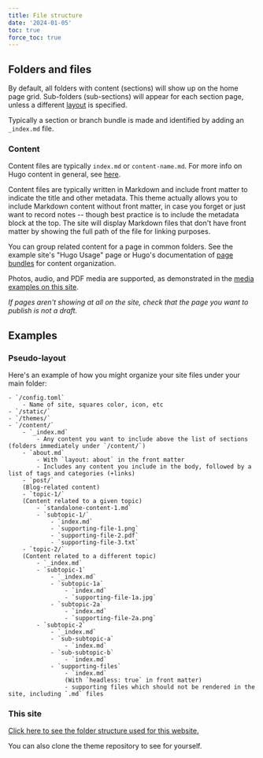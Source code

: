 ```yaml
---
title: File structure
date: '2024-01-05'
toc: true
force_toc: true
---
```


## Folders and files

By default, all folders with content (sections) will show up on the home page grid. Sub-folders (sub-sections) will appear for each section page, unless a different [layout](../layouts) is specified.

Typically a section or branch bundle is made and identified by adding an `_index.md` file.

### Content

Content files are typically `index.md` or `content-name.md`. For more info on Hugo content in general, see [here](../../../hugo-usage/page-bundles).

Content files are typically written in Markdown and include front matter to indicate the title and other metadata. This theme actually allows you to include Markdown content without front matter, in case you forget or just want to record notes -- though best practice is to include the metadata block at the top. The site will display Markdown files that don't have front matter by showing the full path of the file for linking purposes.

You can group related content for a page in common folders. See the example site's "Hugo Usage" page or Hugo's documentation of [page bundles](https://gohugo.io/content-management/page-bundles/) for content organization. 

Photos, audio, and PDF media are supported, as demonstrated in the [media examples on this site](../../media-examples).

*If pages aren't showing at all on the site, check that the page you want to publish is not a draft.*

## Examples

### Pseudo-layout

Here's an example of how you might organize your site files under your main folder:


```
- `/config.toml`
    - Name of site, squares color, icon, etc
- `/static/`
- `/themes/`
- `/content/`
    - `_index.md`
        - Any content you want to include above the list of sections (folders immediately under `/content/`)
    - `about.md`
        - With `layout: about` in the front matter
        - Includes any content you include in the body, followed by a list of tags and categories (+links)
    - `post/`  
    (Blog-related content)
    - `topic-1/`  
    (Content related to a given topic)
        - `standalone-content-1.md`
        - `subtopic-1/`
            - `index.md`
            - `supporting-file-1.png`
            - `supporting-file-2.pdf`
            - `supporting-file-3.txt`
    - `topic-2/`  
    (Content related to a different topic)
        - `_index.md`
        - `subtopic-1`
            - `_index.md`
            - `subtopic-1a`
                - `index.md`
                - `supporting-file-1a.jpg`
            - `subtopic-2a`
                - `index.md`
                - `supporting-file-2a.png`
        - `subtopic-2`
            - `_index.md`
            - `sub-subtopic-a`
                - `index.md`
            - `sub-subtopic-b`
                - `index.md`
            - `supporting-files`
                - `index.md`  
                (With `headless: true` in front matter)
                - supporting files which should not be rendered in the site, including `.md` files
```

### This site

[Click here to see the folder structure used for this website.](../tree.txt) 

You can also clone the theme repository to see for yourself.